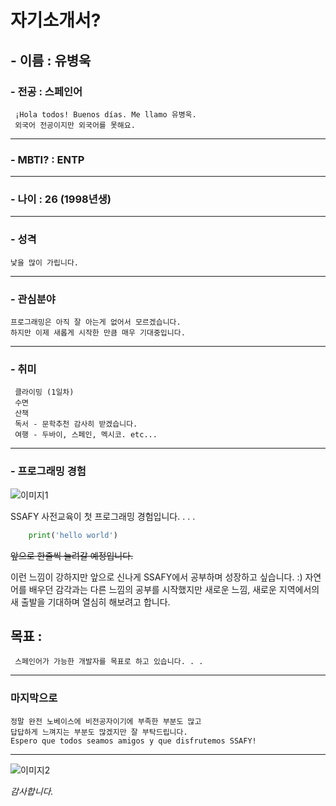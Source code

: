 # 자기소개서?
## -  이름 : 유병욱

### -  전공 : 스페인어
     ¡Hola todos! Buenos días. Me llamo 유병욱.
     외국어 전공이지만 외국어를 못해요.
---
### - MBTI? : ENTP 
---
### - 나이 : 26 (1998년생)
---
### - 성격 
    낯을 많이 가립니다.
---
### - 관심분야
    프로그래밍은 아직 잘 아는게 없어서 모르겠습니다.
    하지만 이제 새롭게 시작한 만큼 매우 기대중입니다.    

---
### - 취미 
     클라이밍 (1일차)
     수면 
     산책
     독서 - 문학추천 감사히 받겠습니다. 
     여행 - 두바이, 스페인, 멕시코. etc... 
---
### - 프로그래밍 경험 
![이미지1](https://encrypted-tbn0.gstatic.com/images?q=tbn:ANd9GcQZh7bDcnx1sqTaPH1ZWlEL_efziYVOJnbotsztkNmuzw&s)

SSAFY 사전교육이 첫 프로그래밍 경험입니다. . . .
```python
    print('hello world') 
```
~~앞으로 한줄씩 늘려갈 예정입니다.~~

이런 느낌이 강하지만 앞으로 신나게 SSAFY에서 공부하며 성장하고 싶습니다. :)
자연어를 배우던 감각과는 다른 느낌의 공부를 시작했지만 새로운 느낌, 새로운 지역에서의 새 출발을 기대하며 열심히 해보려고 합니다. 
## 목표 :
     스페인어가 가능한 개발자를 목표로 하고 있습니다. . .
---
### 마지막으로
    정말 완전 노베이스에 비전공자이기에 부족한 부분도 많고
    답답하게 느껴지는 부분도 많겠지만 잘 부탁드립니다.
    Espero que todos seamos amigos y que disfrutemos SSAFY!
---
![이미지2](https://i.namu.wiki/i/CAaiS1CbqJ4Tbkh9dazlxoWrXqXtNOm5XFH8YoJqAvLh3YKSI0qxoDJ0EbjRBug5ulLz4B-zJ5qxt71AeV9bRPfXTEbrtRu_A6yCTUfJwOCHcrDktJbslIU6Qe03dQ8ln0NWqz3d_v2o0KjE2S-ckA.webp)


  *감사합니다.*
